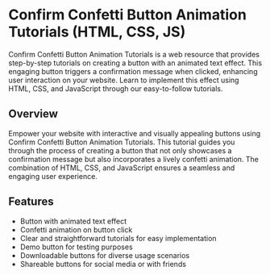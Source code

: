 # Confirm Confetti Button Animation Tutorials (HTML, CSS, JS)

Confirm Confetti Button Animation Tutorials is a web resource that provides step-by-step tutorials on creating a button with an animated text effect. This engaging button triggers a confirmation message when clicked, enhancing user interaction on your website. Learn to implement this effect using HTML, CSS, and JavaScript through our easy-to-follow tutorials.

## Overview

Empower your website with interactive and visually appealing buttons using Confirm Confetti Button Animation Tutorials. This tutorial guides you through the process of creating a button that not only showcases a confirmation message but also incorporates a lively confetti animation. The combination of HTML, CSS, and JavaScript ensures a seamless and engaging user experience.

## Features

- Button with animated text effect
- Confetti animation on button click
- Clear and straightforward tutorials for easy implementation
- Demo button for testing purposes
- Downloadable buttons for diverse usage scenarios
- Shareable buttons for social media or with friends


